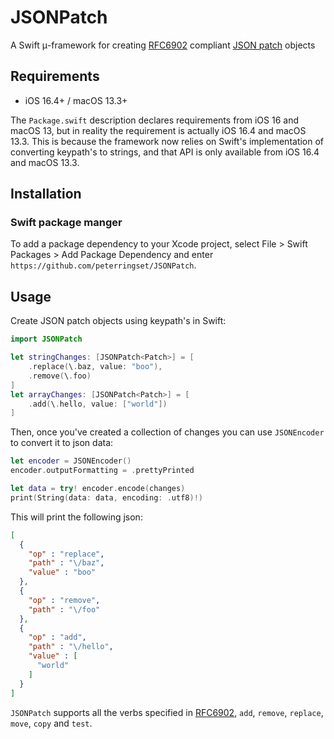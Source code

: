 # JSONPatch

A Swift μ-framework for creating [RFC6902](https://tools.ietf.org/html/rfc6902) compliant [JSON patch](http://jsonpatch.com) objects

## Requirements

- iOS 16.4+ / macOS 13.3+

The `Package.swift` description declares requirements from iOS 16 and macOS 13, but in reality the requirement is actually iOS 16.4 and macOS 13.3. This is because the framework now relies on Swift's implementation of converting keypath's to strings, and that API is only available from iOS 16.4 and macOS 13.3.

## Installation
### Swift package manger
To add a package dependency to your Xcode project, select File > Swift Packages > Add Package Dependency and enter `https://github.com/peterringset/JSONPatch`. 

## Usage

Create JSON patch objects using keypath's in Swift:

```swift
import JSONPatch

let stringChanges: [JSONPatch<Patch>] = [
    .replace(\.baz, value: "boo"),
    .remove(\.foo)
]
let arrayChanges: [JSONPatch<Patch>] = [
    .add(\.hello, value: ["world"])
]
```

Then, once you've created a collection of changes you can use `JSONEncoder` to convert it to json data:

```swift
let encoder = JSONEncoder()
encoder.outputFormatting = .prettyPrinted

let data = try! encoder.encode(changes)
print(String(data: data, encoding: .utf8)!)
```

This will print the following json:

```json
[
  {
    "op" : "replace",
    "path" : "\/baz",
    "value" : "boo"
  },
  {
    "op" : "remove",
    "path" : "\/foo"
  },
  {
    "op" : "add",
    "path" : "\/hello",
    "value" : [
      "world"
    ]
  }
]
```

`JSONPatch` supports all the verbs specified in [RFC6902](https://tools.ietf.org/html/rfc6902), `add`, `remove`, `replace`, `move`, `copy` and `test`.
